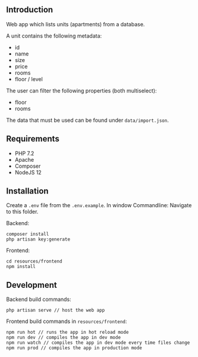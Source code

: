 
## Introduction
Web app which lists units (apartments) from a database.

A unit contains the following metadata:

- id
- name
- size
- price
- rooms
- floor / level

The user can filter the following properties (both multiselect):

- floor
- rooms

The data that must be used can be found under `data/import.json`.



## Requirements

- PHP 7.2
- Apache
- Composer
- NodeJS 12

## Installation

Create a `.env` file from the `.env.example`.
In window Commandline: Navigate to this folder.

Backend:
```
composer install
php artisan key:generate
```

Frontend:
```
cd resources/frontend
npm install
```

## Development
Backend build commands:
```
php artisan serve // host the web app

```

Frontend build commands in `resources/frontend`:
```
npm run hot // runs the app in hot reload mode
npm run dev // compiles the app in dev mode
npm run watch // compiles the app in dev mode every time files change
npm run prod // compiles the app in production mode
```

